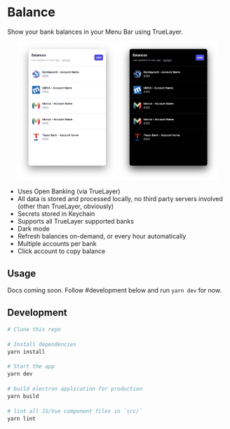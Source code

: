 # Balance

Show your bank balances in your Menu Bar using TrueLayer.

<div align="center">
  <img
    max-width="400"
    width="45%"
    src="images/balance-menubar-light.png"
    alt="Balance Menu Bar in light mode"
  >
  <img
    max-width="400"
    width="45%"
    src="images/balance-menubar-dark.png"
    alt="Balance Menu Bar in dark mode"
  >
</div>

- Uses Open Banking (via TrueLayer)
- All data is stored and processed locally, no third party servers involved (other than TrueLayer, obviously)
- Secrets stored in Keychain
- Supports all TrueLayer supported banks
- Dark mode
- Refresh balances on-demand, or every hour automatically
- Multiple accounts per bank
- Click account to copy balance

## Usage

Docs coming soon. Follow #development below and run `yarn dev` for now.

## Development

```bash
# Clone this repo

# Install dependencies
yarn install

# Start the app
yarn dev

# build electron application for production
yarn build

# lint all JS/Vue component files in `src/`
yarn lint

```
